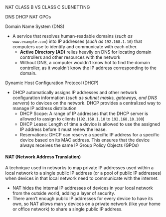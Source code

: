 NAT
CLASS B VS CLASS C
SUBNETTING


DNS
DHCP
NAT
GPOs

Domain Name System (DNS)
- A service that resolves human-readable domains (*such as* `www.example.com`) into IP addresses (*such as* `192.168.1.10`) that computers use to identify and communicate with each other. 
	- **Active Directory (AD)** relies heavily on DNS for locating domain controllers and other resources with the network
	- Without DNS, a computer wouldn’t know hot to find the domain controller, as it wouldn’t know the IP address corresponding to the domain.

Dynamic Host Configuration Protocol (DHCP)
- DHCP automatically assigns IP addresses and other network configuration information (*such as subnet masks, gateways, and DNS servers*) to devices on the network. DHCP provides a centralized way to manage IP address distribution
	- DHCP Scope: A range of IP addresses that the DHCP server is allowed to assign to clients (`192.168.1.10` to `192.168.10.100`)
	- DHCP Lease: Length of time a device is allowed to use the assigned IP address before it must renew the lease.
	- Reservations: DHCP can reserve a specific IP address for a specific device based on its MAC address. This ensures that the device always receives the same IP
Group Policy Objects (GPOs)



#### NAT (Network Address Translation)
A technique used in networks to map private IP addresses used within a local network to a single public IP address (or a pool of public IP addresses) when devices in that local network need to communicate with the internet. 
- NAT hides the internal IP addresses of devices in your local network from the outside world, adding a layer of security. 
- There aren’t enough public IP addresses for every device to have its own, so NAT allows man y devices on a private network (like your home or office network) to share a single public IP address.

